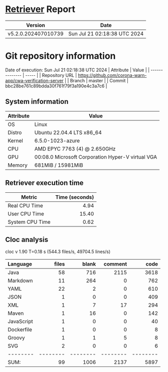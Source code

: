 # [Retriever](https://github.com/PalladioSimulator/Palladio-ReverseEngineering-Retriever) Report
| Version | Date |
| ------- | ---- |
| v5.2.0.202407010739 | Sun Jul 21 02:18:38 UTC 2024 |

# Git repository information
Date of execution: Sun Jul 21 02:18:38 UTC 2024
|    Attribute   | Value |
| -------------- | ----- |
| Repository URL | https://github.com/corona-warn-app/cwa-verification-server |
| Branch         | master |
| Commit         | bbc28be761c89bdda30f761f79f3a190e4c3a7c6 |


## System information
| Attribute | Value |
| --------- | ----- |
| OS | Linux  |
| Distro | Ubuntu 22.04.4 LTS x86_64  |
| Kernel | 6.5.0-1023-azure  |
| CPU | AMD EPYC 7763 (4) @ 2.650GHz  |
| GPU | 00:08.0 Microsoft Corporation Hyper-V virtual VGA  |
| Memory | 681MiB / 15981MiB  |

## Retriever execution time
| Metric | Time (seconds) |
| --- | ---: |
| Real CPU Time | 4.94 |
| User CPU Time | 15.40 |
| System CPU Time | 0.62 |
<!--
Explainations:
- __Real CPU Time__: actual time the command has run (can be less than total time spent in user and system mode for multi-threaded processes)
- __User CPU Time__: time the command has spent running in user mode
- __System CPU Time__: time the command has spent running in system or kernel mode
-->

## Cloc analysis
cloc v 1.90  T=0.18 s (544.3 files/s, 49704.5 lines/s)

Language|files|blank|comment|code
:-------|-------:|-------:|-------:|-------:
Java|58|716|2115|3618
Markdown|11|264|0|762
YAML|22|2|0|610
JSON|1|0|0|409
XML|1|7|17|294
Maven|1|16|0|142
JavaScript|1|0|0|40
Dockerfile|1|0|0|8
Groovy|1|1|5|8
SVG|2|0|0|6
--------|--------|--------|--------|--------
SUM:|99|1006|2137|5897

